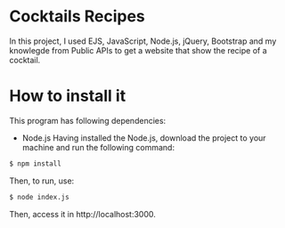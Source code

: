 # Cocktails Recipes
In this project, I used EJS, JavaScript, Node.js, jQuery, Bootstrap and my knowlegde from Public APIs to get a website that show the recipe of a cocktail.

# How to install it
This program has following dependencies:
* Node.js
Having installed the Node.js, download the project to your machine and run the following command:
```bash
$ npm install
```
Then, to run, use:
```bash
$ node index.js
```

Then, access it in http://localhost:3000.
